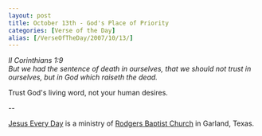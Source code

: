 ```yaml
---
layout: post
title: October 13th - God's Place of Priority
categories: [Verse of the Day]
alias: [/VerseOfTheDay/2007/10/13/]
---
```


_II Corinthians 1:9  
But we had the sentence of death in ourselves, that we should not
trust in ourselves, but in God which raiseth the dead._

Trust God's living word, not your human desires.

 --

<a href=http://jesuseveryday.net>Jesus Every Day</a> is a ministry of <a href=http://rodgersbaptist.net>Rodgers Baptist Church</a> in Garland, Texas.

